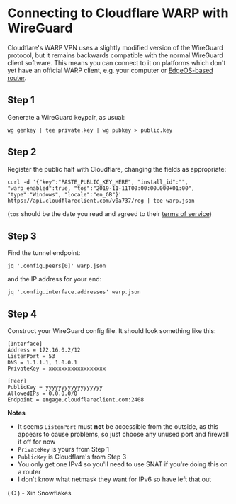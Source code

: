 # Connecting to Cloudflare WARP with WireGuard

Cloudflare's WARP VPN uses a slightly modified version of the WireGuard protocol, but it remains backwards compatible with the normal WireGuard client software. This means you can connect to it on platforms which don't yet have an official WARP client, e.g. your computer or [EdgeOS-based router](https://github.com/Lochnair/vyatta-wireguard).

## Step 1

Generate a WireGuard keypair, as usual:

`wg genkey | tee private.key | wg pubkey > public.key`

## Step 2

Register the public half with Cloudflare, changing the fields as appropriate:

`curl -d '{"key":"PASTE_PUBLIC_KEY_HERE", "install_id":"", "warp_enabled":true, "tos":"2019-11-11T00:00:00.000+01:00", "type":"Windows", "locale":"en_GB"}' https://api.cloudflareclient.com/v0a737/reg | tee warp.json`

(`tos` should be the date you read and agreed to their [terms of service](https://www.cloudflare.com/application/terms/))

## Step 3

Find the tunnel endpoint:

`jq '.config.peers[0]' warp.json`

and the IP address for your end:

`jq '.config.interface.addresses' warp.json`

## Step 4

Construct your WireGuard config file. It should look something like this:

```
[Interface]
Address = 172.16.0.2/12
ListenPort = 53
DNS = 1.1.1.1, 1.0.0.1
PrivateKey = xxxxxxxxxxxxxxxxxx

[Peer]
PublicKey = yyyyyyyyyyyyyyyyyy
AllowedIPs = 0.0.0.0/0
Endpoint = engage.cloudflareclient.com:2408
```

**Notes**
- It seems `ListenPort` must **not** be accessible from the outside, as this appears to cause problems, so just choose any unused port and firewall it off for now
- `PrivateKey` is yours from Step 1
- `PublicKey` is Cloudflare's from Step 3
- You only get one IPv4 so you'll need to use SNAT if you're doing this on a router
- I don't know what netmask they want for IPv6 so have left that out


( C ) - Xin Snowflakes
